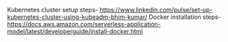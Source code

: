 Kubernetes cluster setup steps-  https://www.linkedin.com/pulse/set-up-kubernetes-cluster-using-kubeadm-bhim-kumar/
Docker installation steps- https://docs.aws.amazon.com/serverless-application-model/latest/developerguide/install-docker.html
